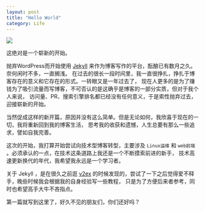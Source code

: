 ```yaml
---
layout: post
title: "Hello World"
category: Life
---
```


<img src="http://pic.dearroy.com/github/ZC5fa.png">

这绝对是一个崭新的开始。

抛弃WordPress而开始使用 [Jekyll](http://jekyllrb.com/) 来作为博客写作的平台，酝酿已有数月之久。奈何闲时不多，一直搁浅。
在过去的很长一段时间里，我一直很挣扎，挣扎于博客存在的意义和它存在的形式。一转眼又是一年过去了，
现在人更多的是为了赚钱为了吸引流量而写博客，不可否认的是这确乎是博客的一部分实质，但对于我个人来说，
访问量、PR、搜索引擎排名都已经没有任何意义，于是索性抛弃过去，迎接崭新的开始。

当然促成这样的新开篇，原因并没有这么简单。但是无论如何，我欣喜于现在的一切，我将重新回到我的博客生活，
思考我的收获和遗憾，人生总要有那么一些追求，譬如自我完善。

这次的开始，我打算开始尝试向技术型博客转型，主要涉及 `Linux运维` 和 `web前端` 。必须承认的一点，在技术这条道路上我还是一个不断摸索前进的新手，
技术高速更新换代的年代，我希望我永远是一个学习者。

关于 Jekyll ，是在很久之前逛 [v2ex](http://v2ex.com) 的时候发现的，尝试了一下之后觉得爱不释手，晚些时候我会根据我的自身经验写一些教程，
只是为了方便后来者参考，同时也希望高手大牛不吝指点。

第一篇就写到这里了，好久不见的朋友们，你们还好吗？


